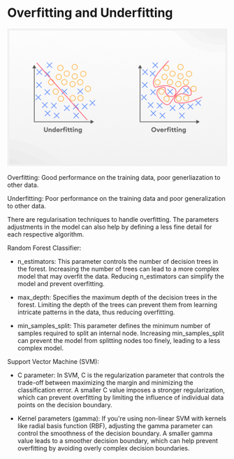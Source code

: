 # Overfitting and Underfitting

![image](fit.png)

Overfitting: Good performance on the training data, poor generliazation to other data. 

Underfitting: Poor performance on the training data and poor generalization to other data.

There are regularisation techniques to handle overfitting. The parameters adjustments in the model can also help by defining a less fine detail for each respective algorithm.

Random Forest Classifier:
- n_estimators: This parameter controls the number of decision trees in the forest. Increasing the number of trees can lead to a more complex model that may overfit the data. Reducing n_estimators can simplify the model and prevent overfitting.

- max_depth: Specifies the maximum depth of the decision trees in the forest. Limiting the depth of the trees can prevent them from learning intricate patterns in the data, thus reducing overfitting.

- min_samples_split: This parameter defines the minimum number of samples required to split an internal node. Increasing min_samples_split can prevent the model from splitting nodes too finely, leading to a less complex model.

Support Vector Machine (SVM):
- C parameter: In SVM, C is the regularization parameter that controls the trade-off between maximizing the margin and minimizing the classification error. A smaller C value imposes a stronger regularization, which can prevent overfitting by limiting the influence of individual data points on the decision boundary.

- Kernel parameters (gamma): If you're using non-linear SVM with kernels like radial basis function (RBF), adjusting the gamma parameter can control the smoothness of the decision boundary. A smaller gamma value leads to a smoother decision boundary, which can help prevent overfitting by avoiding overly complex decision boundaries.